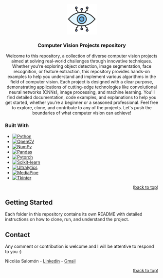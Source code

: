 <!-- PROJECT LOGO -->
<br />
<div align="center">
  <a href="https://github.com/nicolassalomon96/CV_projects">
    <img src="logo.png" alt="Logo" width="100" height="100">
  </a>

<h3 align="center">Computer Vision Projects repository</h3>

<p align="center">
Welcome to this repository, a collection of diverse computer vision projects aimed at solving real-world challenges through innovative techniques. Whether you're exploring object detection, image segmentation, face recognition, or feature extraction, this repository provides hands-on examples to help you understand and implement various algorithms in the field of computer vision.
Each project is designed with a clear purpose, demonstrating applications of cutting-edge technologies like convolutional neural networks (CNNs), image processing, and machine learning. You'll find detailed documentation, code examples, and explanations to help you get started, whether you're a beginner or a seasoned professional.
Feel free to explore, clone, and contribute to any of the projects. Let's push the boundaries of what computer vision can achieve!
</p>
</div>


### Built With

* [![Python][Python]][Python-url]
* [![OpenCV][OpenCV]][OpenCV-url]
* [![NumPy][NumPy]][NumPy-url]
* [![Pandas][Pandas]][Pandas-url]
* [![Pytorch][Pytorch]][Pytorch-url]
* [![Scikit-learn][Scikit-learn]][Scikit-learn-url]
* [![Ultralytics][Ultralytics]][Ultralytics-url]
* [![MediaPipe][MediaPipe]][MediaPipe-url]
* [![Tkinter][Tkinter]][Tkinter-url]

<p align="right">(<a href="#readme-top">back to top</a>)</p>

<!-- GETTING STARTED -->
## Getting Started

Each folder in this repository contains its own README with detailed instructions on how to clone, run, and understand the project.

<!-- CONTACT -->
## Contact
Any comment or contribution is welcome and I will be attentive to respond to you :)

Nicolás Salomón - [Linkedin](https://www.linkedin.com/in/nicolassalomon96/) - [Gmail](nicolassalomon96@gmail.com)

<p align="right">(<a href="#readme-top">back to top</a>)</p>



<!-- MARKDOWN LINKS & IMAGES -->
<!-- https://www.markdownguide.org/basic-syntax/#reference-style-links -->
[product-screenshot]: images/Readme/output_test_1.png
[Python]: https://img.shields.io/badge/python-3670A0?style=for-the-badge&logo=python&logoColor=ffdd54
[Python-url]: https://www.python.org/
[OpenCV]: https://img.shields.io/badge/OpenCV-27338e?style=for-the-badge&logo=OpenCV&logoColor=white
[OpenCV-url]: https://opencv.org/
[NumPy]: https://img.shields.io/badge/-NumPy-013243?style=flat&logo=numpy&logoColor=white
[NumPy-url]: https://numpy.org/
[MediaPipe]: images/Readme/mediapipe_logo.png
[MediaPipe-url]: https://mediapipe-studio.webapps.google.com/home
[Tkinter]: https://img.shields.io/badge/Made_with-tkinter-blue?style=for-the-badge
[Tkinter-url]: https://docs.python.org/es/3/library/tkinter.html
[Pytorch]: https://img.shields.io/badge/PyTorch-black?logo=PyTorch
[Pytorch-url]: https://pytorch.org/
[Pandas]: https://img.shields.io/badge/-pandas-05122A?style=flat&logo=pandas
[Pandas-url]: https://pandas.pydata.org/
[Scikit-learn]: https://img.shields.io/badge/scikit-learn-whitesmoke?style=for-the-badge&logo=scikit-learn
[Scikit-learn-url]: https://scikit-learn.org/
[Ultralytics]: https://img.shields.io/badge/ultralytics-v8.1.0-blue
[Ultralytics-url]: https://docs.ultralytics.com/